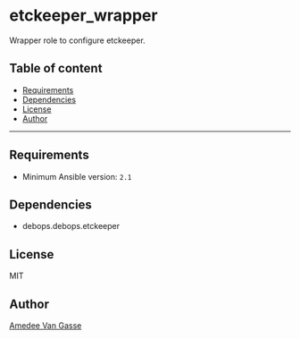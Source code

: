 # etckeeper_wrapper

Wrapper role to configure etckeeper.

## Table of content

- [Requirements](#requirements)
- [Dependencies](#dependencies)
- [License](#license)
- [Author](#author)

---

## Requirements

- Minimum Ansible version: `2.1`

## Dependencies

- debops.debops.etckeeper

## License

MIT

## Author

[Amedee Van Gasse](https://amedee.be)
